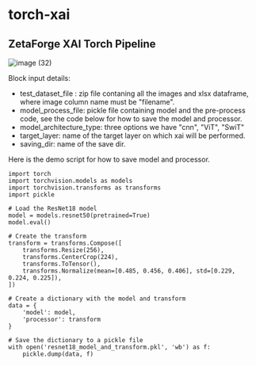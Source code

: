 # torch-xai

## ZetaForge XAI Torch Pipeline

![image (32)](https://github.com/user-attachments/assets/34127c39-5e85-4d90-8c0f-99a34e119345)

Block input details:
- test_dataset_file : zip file contaning all the images and xlsx dataframe, where image column name must be "filename".
- model_process_file: pickle file containing model and the pre-process code, see the code below for how to save the model and processor.
- model_architecture_type: three options we have "cnn", "ViT", "SwiT"
- target_layer: name of the target layer on which xai will be performed.
- saving_dir: name of the save dir.

Here is the demo script for how to save model and processor.

```
import torch
import torchvision.models as models
import torchvision.transforms as transforms
import pickle

# Load the ResNet18 model
model = models.resnet50(pretrained=True)
model.eval()

# Create the transform
transform = transforms.Compose([
    transforms.Resize(256),
    transforms.CenterCrop(224),
    transforms.ToTensor(),
    transforms.Normalize(mean=[0.485, 0.456, 0.406], std=[0.229, 0.224, 0.225]),
])

# Create a dictionary with the model and transform
data = {
    'model': model,
    'processor': transform
}

# Save the dictionary to a pickle file
with open('resnet18_model_and_transform.pkl', 'wb') as f:
    pickle.dump(data, f)
```

